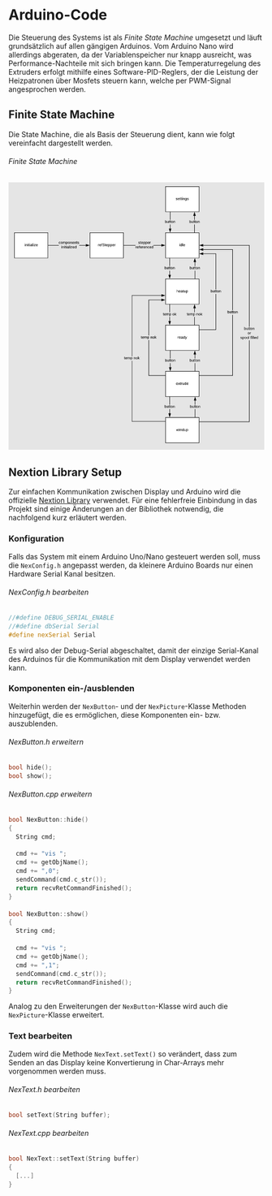 # Arduino-Code

Die Steuerung des Systems ist als *Finite State Machine* umgesetzt und läuft grundsätzlich auf allen gängigen Arduinos.
Vom Arduino Nano wird allerdings abgeraten, da der Variablenspeicher nur knapp ausreicht, was Performance-Nachteile mit sich bringen kann.
Die Temperaturregelung des Extruders erfolgt mithilfe eines Software-PID-Reglers, der die Leistung der Heizpatronen über Mosfets
steuern kann, welche per PWM-Signal angesprochen werden.

## Finite State Machine

Die State Machine, die als Basis der Steuerung dient, kann wie folgt vereinfacht dargestellt werden.

###### Finite State Machine
![Finite State Machine](/arduino/filamentextruder/fsm_scheme.png?raw=true "Finite State Machine")

## Nextion Library Setup

Zur einfachen Kommunikation zwischen Display und Arduino wird die offizielle 
[Nextion Library](https://github.com/itead/ITEADLIB_Arduino_Nextion) verwendet.
Für eine fehlerfreie Einbindung in das Projekt sind einige Änderungen an der Bibliothek notwendig, die nachfolgend kurz erläutert werden.

### Konfiguration

Falls das System mit einem Arduino Uno/Nano gesteuert werden soll, muss die 
`NexConfig.h` angepasst werden, da kleinere Arduino Boards nur einen Hardware Serial Kanal 
besitzen.

###### NexConfig.h bearbeiten
```c++
//#define DEBUG_SERIAL_ENABLE
//#define dbSerial Serial
#define nexSerial Serial
```

Es wird also der Debug-Serial abgeschaltet, damit der einzige Serial-Kanal des Arduinos für 
die Kommunikation mit dem Display verwendet werden kann.

### Komponenten ein-/ausblenden

Weiterhin werden der `NexButton`- und der `NexPicture`-Klasse Methoden hinzugefügt, die es
ermöglichen, diese Komponenten ein- bzw. auszublenden.

###### NexButton.h erweitern
```c++
bool hide();
bool show();
```

###### NexButton.cpp erweitern
```c++
bool NexButton::hide()
{
  String cmd;

  cmd += "vis ";
  cmd += getObjName();
  cmd += ",0";
  sendCommand(cmd.c_str());
  return recvRetCommandFinished();
}

bool NexButton::show()
{
  String cmd;

  cmd += "vis ";
  cmd += getObjName();
  cmd += ",1";
  sendCommand(cmd.c_str());
  return recvRetCommandFinished();
}
```

Analog zu den Erweiterungen der `NexButton`-Klasse wird auch die `NexPicture`-Klasse erweitert.

### Text bearbeiten

Zudem wird die Methode `NexText.setText()` so verändert, dass zum Senden an das Display keine 
Konvertierung in Char-Arrays mehr vorgenommen werden muss.

###### NexText.h bearbeiten
```c++
bool setText(String buffer);   
```

###### NexText.cpp bearbeiten
```c++
bool NexText::setText(String buffer)
{
  [...]  
}
```
